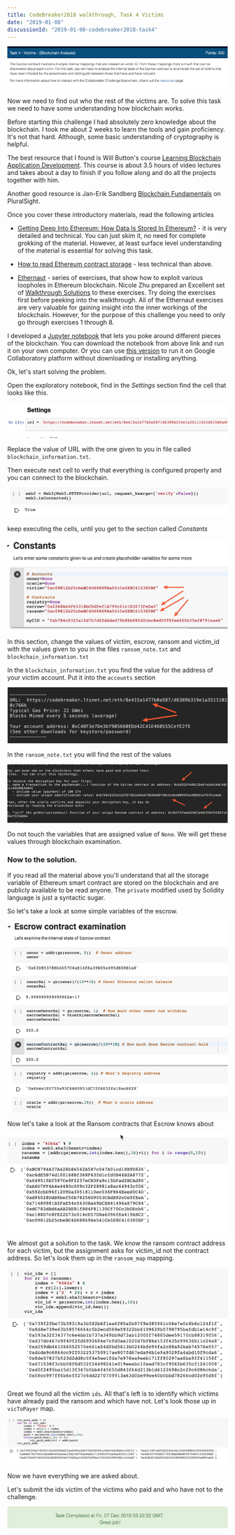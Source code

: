```yaml
---
title: CodeBreaker2018 walkthrough, Task 4 Victims
date: "2019-01-08"
discussionId: "2019-01-08-codebreaker2018-task4"
---
```


![screen](./assignment.png)

Now we need to find out who the rest of the victims are.  To solve this task we need to have some understanding how blockchain works.

Before starting this challenge I had absolutely zero knowledge about the blockchain. I took me about 2 weeks to learn the tools and gain proficiency.  It's not that hard.  Although, some basic understanding of cryptography is helpful.

The best resource that I found is Will Button's course [Learning Blockchain Application Development](http://bit.ly/2FvKb0j).  This course is about 3.5 hours of video lectures and takes about a day to finish if you follow along and do all the projects together with him.  

Another good resource is Jan-Erik Sandberg [Blockchain Fundamentals](http://bit.ly/2CnLJ9M) on PluralSight.  

Once you cover these introductory materials, read the following articles

  * [Getting Deep Into Ethereum: How Data Is Stored In Ethereum?](http://bit.ly/2Fxivbl) - it is very detailed and technical.  You can just skim it, no need for complete grokking of the material.  However, at least surface level understanding of the material is essential for solving this task.

  * [How to read Ethereum contract storage](http://bit.ly/2CnxzFh) - less technical than above.

  * [Ethernaut](http://bit.ly/2AKVxKZ) - series of exercises, that show how to exploit various loopholes in Ethereum blockchain. Nicole Zhu prepared an Excellent set of [Walkthrough Solutions](http://bit.ly/2VYfLd8) to these exercises. Try doing the exercises first before peeking into the walkthrough.  All of the Ethernaut exercises are very valuable for gaining insight into the inner workings of the blockchain. However, for the purpose of this challenge you need to only go through exercises 1 through 8.

  I developed a [Jupyter notebook](http://bit.ly/2CkZKF6) that lets you poke around different pieces of the blockchain.  You can download the notebook from above link and run it on your own computer.  Or you can use [this version](http://bit.ly/2D12FnY) to run it on Google Collaboratory platform without downloading or installing anything.


Ok, let's start solving the problem.

Open the exploratory notebook, find in the *Settings* section find the cell that looks like this.

  ![screen](./bchain_url.png)

Replace the value of URL with the one given to you in  file called `blockchain_information.txt`.

Then execute next cell to verify that everything is configured properly and you can connect to the blockchain.

   ![screen](./verify_connection.png)

keep executing the cells, until you get to the section called *Constants*

  ![screen](./constants.png)

In this section, change the values of victim, escrow, ransom and victim_id with the values given to you in the files `ransom_note.txt` and `blockchain_information.txt`

In the `blockchain_information.txt` you find the value for the address of your victim account. Put it into the `accounts` section

  ![screen](./blockchain_info.png)

In the `ransom_note.txt` you will find the rest of the values

  ![screen](./ransom_note.png)

Do not touch the variables that are assigned value of `None`. We will get these values through blockchain examination.

### Now to the solution.

If you read all the material above you'll understand that all the storage variable of Ethereum smart contract are stored on the blockchain and are publicly available to be read anyone. The `private` modified used by Solidity language is just a syntactic sugar.

So let's take a look at some simple variables of the escrow.

  ![screen](./escrow_simple_var.png)

Now let's take a look at the Ransom contracts that Escrow knows about

  ![screen](./known_ransoms.png)

We almost got a solution to the task.  We know the ransom contract address for each victim, but the assignment asks for victim_id not the contract address.  So let's look them up in the `ransom_map` mapping.

  ![screen](./victim_ids.png)

Great we found all the victim `ids`.  All that's left is to identify which victims have already paid the ransom and which have not. Let's look those up in `vicToPayer` map.

  ![screen](./who_paid.png)

Now we have everything we are asked about.

Let's submit the ids victim of the victims who paid and who have not to the challenge.  

![Solved](./task4-solved.png)

